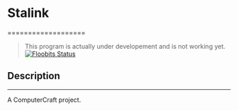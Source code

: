 # Stalink
===================

> This program is actually under developement and is not working yet.
> [![Floobits Status](https://floobits.com/E-Berry/Stalink.svg)](https://floobits.com/E-Berry/Stalink/redirect)

## Description
-------------------

A ComputerCraft project.

